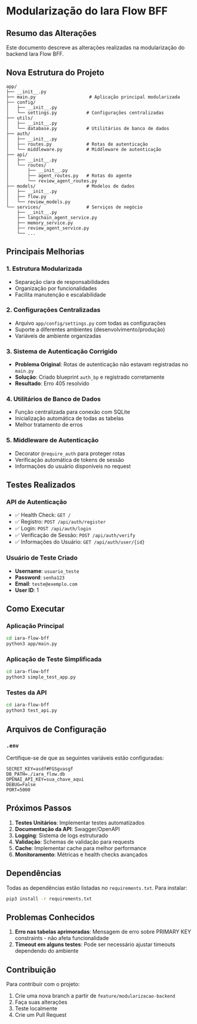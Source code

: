 # Modularização do Iara Flow BFF

## Resumo das Alterações

Este documento descreve as alterações realizadas na modularização do backend Iara Flow BFF.

## Nova Estrutura do Projeto

```
app/
├── __init__.py
├── main.py                    # Aplicação principal modularizada
├── config/
│   ├── __init__.py
│   └── settings.py           # Configurações centralizadas
├── utils/
│   ├── __init__.py
│   └── database.py           # Utilitários de banco de dados
├── auth/
│   ├── __init__.py
│   ├── routes.py             # Rotas de autenticação
│   └── middleware.py         # Middleware de autenticação
├── api/
│   ├── __init__.py
│   └── routes/
│       ├── __init__.py
│       ├── agent_routes.py   # Rotas do agente
│       └── review_agent_routes.py
├── models/                   # Modelos de dados
│   ├── __init__.py
│   ├── flow.py
│   └── review_models.py
└── services/                 # Serviços de negócio
    ├── __init__.py
    ├── langchain_agent_service.py
    ├── memory_service.py
    ├── review_agent_service.py
    └── ...
```

## Principais Melhorias

### 1. Estrutura Modularizada
- Separação clara de responsabilidades
- Organização por funcionalidades
- Facilita manutenção e escalabilidade

### 2. Configurações Centralizadas
- Arquivo `app/config/settings.py` com todas as configurações
- Suporte a diferentes ambientes (desenvolvimento/produção)
- Variáveis de ambiente organizadas

### 3. Sistema de Autenticação Corrigido
- **Problema Original**: Rotas de autenticação não estavam registradas no `main.py`
- **Solução**: Criado blueprint `auth_bp` e registrado corretamente
- **Resultado**: Erro 405 resolvido

### 4. Utilitários de Banco de Dados
- Função centralizada para conexão com SQLite
- Inicialização automática de todas as tabelas
- Melhor tratamento de erros

### 5. Middleware de Autenticação
- Decorator `@require_auth` para proteger rotas
- Verificação automática de tokens de sessão
- Informações do usuário disponíveis no request

## Testes Realizados

### API de Autenticação
- ✅ Health Check: `GET /`
- ✅ Registro: `POST /api/auth/register`
- ✅ Login: `POST /api/auth/login`
- ✅ Verificação de Sessão: `POST /api/auth/verify`
- ✅ Informações do Usuário: `GET /api/auth/user/{id}`

### Usuário de Teste Criado
- **Username**: `usuario_teste`
- **Password**: `senha123`
- **Email**: `teste@exemplo.com`
- **User ID**: 1

## Como Executar

### Aplicação Principal
```bash
cd iara-flow-bff
python3 app/main.py
```

### Aplicação de Teste Simplificada
```bash
cd iara-flow-bff
python3 simple_test_app.py
```

### Testes da API
```bash
cd iara-flow-bff
python3 test_api.py
```

## Arquivos de Configuração

### `.env`
Certifique-se de que as seguintes variáveis estão configuradas:
```
SECRET_KEY=asdf#FGSgvasgf
DB_PATH=./iara_flow.db
OPENAI_API_KEY=sua_chave_aqui
DEBUG=False
PORT=5000
```

## Próximos Passos

1. **Testes Unitários**: Implementar testes automatizados
2. **Documentação da API**: Swagger/OpenAPI
3. **Logging**: Sistema de logs estruturado
4. **Validação**: Schemas de validação para requests
5. **Cache**: Implementar cache para melhor performance
6. **Monitoramento**: Métricas e health checks avançados

## Dependências

Todas as dependências estão listadas no `requirements.txt`. Para instalar:

```bash
pip3 install -r requirements.txt
```

## Problemas Conhecidos

1. **Erro nas tabelas aprimoradas**: Mensagem de erro sobre PRIMARY KEY constraints - não afeta funcionalidade
2. **Timeout em alguns testes**: Pode ser necessário ajustar timeouts dependendo do ambiente

## Contribuição

Para contribuir com o projeto:

1. Crie uma nova branch a partir de `feature/modularizacao-backend`
2. Faça suas alterações
3. Teste localmente
4. Crie um Pull Request

